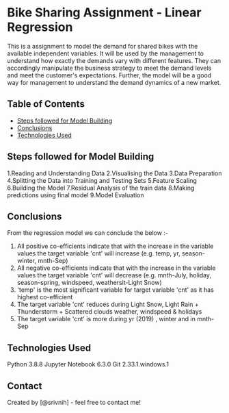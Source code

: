 
# Bike Sharing Assignment - Linear Regression
This is a assignment to model the demand for shared bikes with the available independent variables. It will be used by the management to understand how exactly the demands vary with different features. They can accordingly manipulate the business strategy to meet the demand levels and meet the customer's expectations. Further, the model will be a good way for management to understand the demand dynamics of a new market. 


## Table of Contents
* [Steps followed for Model Building](#steps-followed-for-model-building)
* [Conclusions](#conclusions)
* [Technologies Used](#technologies-used)

## Steps followed for Model Building
1.Reading and Understanding Data
2.Visualising the Data
3.Data Preparation
4.Splitting the Data into Training and Testing Sets
5.Feature Scaling
6.Building the Model
7.Residual Analysis of the train data
8.Making predictions using final model
9.Model Evaluation

## Conclusions
From the regression model we can conclude the below :-
1. All positive co-efficients indicate that with the increase in the variable values the target variable 'cnt' will increase (e.g. temp, yr, season-winter, mnth-Sep)
2. All negative co-efficients indicate that with the increase in the variable values the target variable 'cnt' will decrease (e.g. mnth-July, holiday, season-spring, windspeed, weathersit-Light Snow)
3. 'temp' is the most significant variable for target variable 'cnt' as it has highest co-efficient
4. The target variable 'cnt' reduces during Light Snow, Light Rain + Thunderstorm + Scattered clouds weather,  windspeed & holidays
5. The target variable 'cnt' is more during yr (2019) , winter and in mnth-Sep

## Technologies Used
Python 3.8.8
Jupyter Notebook 6.3.0
Git 2.33.1.windows.1

## Contact
Created by [@srivnih] - feel free to contact me!